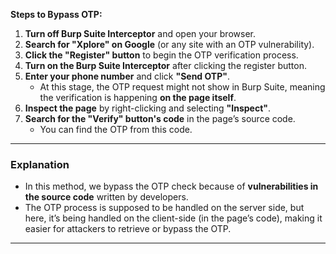 **Steps to Bypass OTP:**

1. **Turn off Burp Suite Interceptor** and open your browser.
2. **Search for "Xplore" on Google** (or any site with an OTP vulnerability).
3. **Click the "Register" button** to begin the OTP verification process.
4. **Turn on the Burp Suite Interceptor** after clicking the register button.
5. **Enter your phone number** and click **"Send OTP"**.
    - At this stage, the OTP request might not show in Burp Suite, meaning the verification is happening **on the page itself**.
6. **Inspect the page** by right-clicking and selecting **"Inspect"**.
7. **Search for the "Verify" button's code** in the page’s source code.
    - You can find the OTP from this code.

---

### **Explanation**

- In this method, we bypass the OTP check because of **vulnerabilities in the source code** written by developers.
- The OTP process is supposed to be handled on the server side, but here, it’s being handled on the client-side (in the page’s code), making it easier for attackers to retrieve or bypass the OTP.

---
